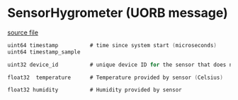 # SensorHygrometer (UORB message)



[source file](https://github.com/PX4/PX4-Autopilot/blob/release/1.15/msg/SensorHygrometer.msg)

```c
uint64 timestamp          # time since system start (microseconds)
uint64 timestamp_sample

uint32 device_id          # unique device ID for the sensor that does not change between power cycles

float32  temperature      # Temperature provided by sensor (Celsius)

float32 humidity          # Humidity provided by sensor

```
